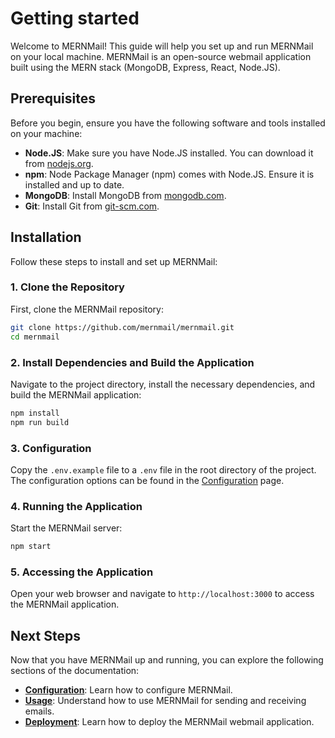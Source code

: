 # Getting started

Welcome to MERNMail! This guide will help you set up and run MERNMail on your local machine. MERNMail is an open-source webmail application built using the MERN stack (MongoDB, Express, React, Node.JS).

## Prerequisites

Before you begin, ensure you have the following software and tools installed on your machine:

- **Node.JS**: Make sure you have Node.JS installed. You can download it from [nodejs.org](https://nodejs.org/).
- **npm**: Node Package Manager (npm) comes with Node.JS. Ensure it is installed and up to date.
- **MongoDB**: Install MongoDB from [mongodb.com](https://www.mongodb.com/).
- **Git**: Install Git from [git-scm.com](https://git-scm.com/).

## Installation

Follow these steps to install and set up MERNMail:

### 1. Clone the Repository

First, clone the MERNMail repository:

```bash
git clone https://github.com/mernmail/mernmail.git
cd mernmail
```

### 2. Install Dependencies and Build the Application

Navigate to the project directory, install the necessary dependencies, and build the MERNMail application:

```bash
npm install
npm run build
```

### 3. Configuration

Copy the `.env.example` file to a `.env` file in the root directory of the project. The configuration options can be found in the [Configuration](/docs/configuration) page.

### 4. Running the Application

Start the MERNMail server:

```bash
npm start
```

### 5. Accessing the Application

Open your web browser and navigate to `http://localhost:3000` to access the MERNMail application.

## Next Steps

Now that you have MERNMail up and running, you can explore the following sections of the documentation:

- [**Configuration**](/docs/configuration): Learn how to configure MERNMail.
- [**Usage**](/docs/usage): Understand how to use MERNMail for sending and receiving emails.
- [**Deployment**](/docs/deployment): Learn how to deploy the MERNMail webmail application.
